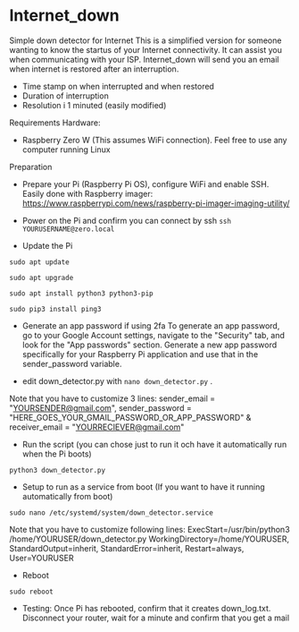 # Internet_down
Simple down detector for Internet
This is a simplified version for someone wanting to know the startus of your Internet connectivity.
It can assist you when communicating with your ISP.
Internet_down will send you an email when internet is restored after an interruption.
- Time stamp on when interrupted and when restored
- Duration of interruption
- Resolution i 1 minuted (easily modified)

Requirements Hardware:
- Raspberry Zero W (This assumes WiFi connection). Feel free to use any computer running Linux

Preparation
- Prepare your Pi (Raspberry Pi OS), configure WiFi and enable SSH. Easily done with Raspberry imager: https://www.raspberrypi.com/news/raspberry-pi-imager-imaging-utility/
- Power on the Pi and confirm you can connect by ssh
```ssh YOURUSERNAME@zero.local```

- Update the Pi

```sudo apt update```

```sudo apt upgrade```

```sudo apt install python3 python3-pip```

```sudo pip3 install ping3```

- Generate an app password if using 2fa
To generate an app password, go to your Google Account settings, navigate to the "Security" tab, and look for the "App passwords" section. Generate a new app password specifically for your Raspberry Pi application and use that in the sender_password variable.

- edit down_detector.py with ```nano down_detector.py``` . 

Note that you have to customize 3 lines: 
sender_email = "YOURSENDER@gmail.com", 
sender_password = "HERE_GOES_YOUR_GMAIL_PASSWORD_OR_APP_PASSWORD" &
receiver_email = "YOURRECIEVER@gmail.com"

- Run the script (you can chose just to run it och have it automatically run when the Pi boots)


```python3 down_detector.py```

- Setup to run as a service from boot (If you want to have it running automatically from boot)

```sudo nano /etc/systemd/system/down_detector.service```

Note that you have to customize following lines: ExecStart=/usr/bin/python3 /home/YOURUSER/down_detector.py
WorkingDirectory=/home/YOURUSER, 
StandardOutput=inherit, 
StandardError=inherit, 
Restart=always, 
User=YOURUSER

- Reboot


```sudo reboot```

- Testing:
Once Pi has rebooted, confirm that it creates down_log.txt. Disconnect your router, wait for a minute and confirm that you get a mail

``````
